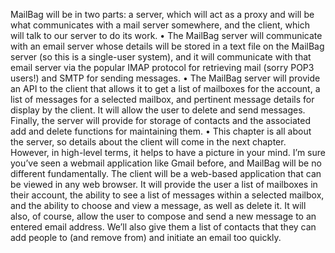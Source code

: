 







MailBag will be in two parts: a server, which will act as a proxy and
will be what communicates with a mail server somewhere, and the
client, which will talk to our server to do its work.
• The MailBag server will communicate with an email server whose
details will be stored in a text file on the MailBag server (so this is a
single-user system), and it will communicate with that email server
via the popular IMAP protocol for retrieving mail (sorry POP3 users!)
and SMTP for sending messages.
• The MailBag server will provide an API to the client that allows it to
get a list of mailboxes for the account, a list of messages for a selected
mailbox, and pertinent message details for display by the client.
It will allow the user to delete and send messages. Finally, the server
will provide for storage of contacts and the associated add and delete
functions for maintaining them.
• This chapter is all about the server, so details about the client will
come in the next chapter. However, in high-level terms, it helps to have
a picture in your mind. I’m sure you’ve seen a webmail application like
Gmail before, and MailBag will be no different fundamentally.
The client will be a web-based application that can be viewed in any web
browser. It will provide the user a list of mailboxes in their account,
the ability to see a list of messages within a selected mailbox, and the
ability to choose and view a message, as well as delete it. It will also,
of course, allow the user to compose and send a new message to an
entered email address. We’ll also give them a list of contacts that they
can add people to (and remove from) and initiate an email too quickly.